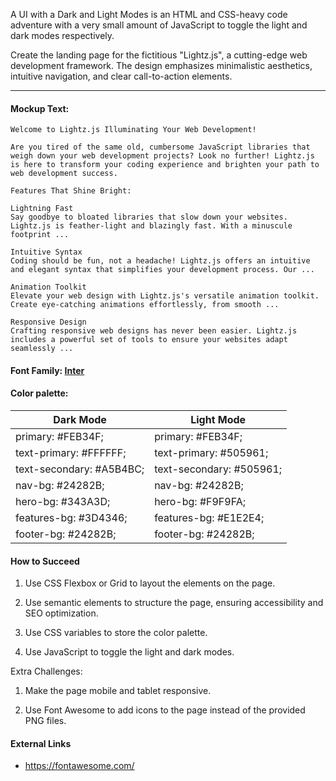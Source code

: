 A UI with a Dark and Light Modes is an HTML and CSS-heavy code adventure with a very small amount of JavaScript to toggle the light and dark modes respectively.


Create the landing page for the fictitious "Lightz.js", a cutting-edge web development framework. The design emphasizes minimalistic aesthetics, intuitive navigation, and clear call-to-action elements.

---

#### Mockup Text:

```text
Welcome to Lightz.js Illuminating Your Web Development!

Are you tired of the same old, cumbersome JavaScript libraries that weigh down your web development projects? Look no further! Lightz.js is here to transform your coding experience and brighten your path to web development success.

Features That Shine Bright:

Lightning Fast
Say goodbye to bloated libraries that slow down your websites. Lightz.js is feather-light and blazingly fast. With a minuscule footprint ...

Intuitive Syntax
Coding should be fun, not a headache! Lightz.js offers an intuitive and elegant syntax that simplifies your development process. Our ...

Animation Toolkit
Elevate your web design with Lightz.js's versatile animation toolkit. Create eye-catching animations effortlessly, from smooth ...

Responsive Design
Crafting responsive web designs has never been easier. Lightz.js includes a powerful set of tools to ensure your websites adapt seamlessly ...

```

#### Font Family: [Inter](https://fonts.google.com/specimen/Inter)

#### Color palette:

| Dark Mode                | Light Mode               |
| ------------------------ | ------------------------ |
| primary: #FEB34F;        | primary: #FEB34F;        |
| text-primary: #FFFFFF;   | text-primary: #505961;   |
| text-secondary: #A5B4BC; | text-secondary: #505961; |
| nav-bg: #24282B;         | nav-bg: #24282B;         |
| hero-bg: #343A3D;        | hero-bg: #F9F9FA;        |
| features-bg: #3D4346;    | features-bg: #E1E2E4;    |
| footer-bg: #24282B;      | footer-bg: #24282B;      |

#### How to Succeed

1. Use CSS Flexbox or Grid to layout the elements on the page.

2. Use semantic elements to structure the page, ensuring accessibility and SEO optimization.

3. Use CSS variables to store the color palette.

4. Use JavaScript to toggle the light and dark modes.

Extra Challenges:

1. Make the page mobile and tablet responsive.

2. Use Font Awesome to add icons to the page instead of the provided PNG files.

#### External Links

- https://fontawesome.com/
